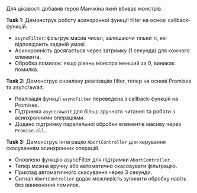 Для цікавості добавив героя Манчкіна який вбиває монстрів.

**Tusk 1:**
Демонструє роботу асинхронної функції filter на основі callback-функцій.
- `asyncFilter`: фільтрує масив чисел, залишаючи тільки ті, які відповідають заданій умові.
- Асинхронність досягається через затримку (1 секунда) для кожного елемента.
- Обробка помилок: якщо рівень монстра менший за 0, виникає помилка.

**Tusk 2:**
Демонструє оновлену реалізацію filter, тепер на основі Promises та async/await.
- Реалізація функції `asyncFilter` переведена з callback-функцій на Promises.
- Підтримка `async/await` для більш зручного читання та роботи з асинхронними операціями.
- Додано підтримку паралельної обробки елементів масиву через `Promise.all`.

**Tusk 3:**
Демонструє інтеграцію `AbortController` для керування скасуванням асинхронних операцій.
- Оновлено функцію asyncFilter для підтримки `AbortController`.
- Тепер можна вручну або автоматично скасовувати фільтрацію.
- Приклад автоматичного скасування через 3 секунди.
- Сигнал `AbortController` додає можливість зупинити обробку навіть без виникнення помилок.

